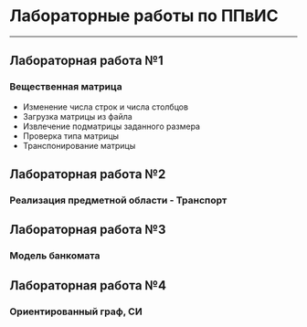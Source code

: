 # Лабораторные работы по ППвИС
_______________________________
## Лабораторная работа №1
### Вещественная матрица
* Изменение числа строк и числа столбцов
* Загрузка матрицы из файла
* Извлечение подматрицы заданного размера
* Проверка типа матрицы
* Транспонирование матрицы
## Лабораторная работа №2
### Реализация предметной области - Транспорт 
## Лабораторная работа №3
### Модель банкомата
## Лабораторная работа №4
### Ориентированный граф, СИ
